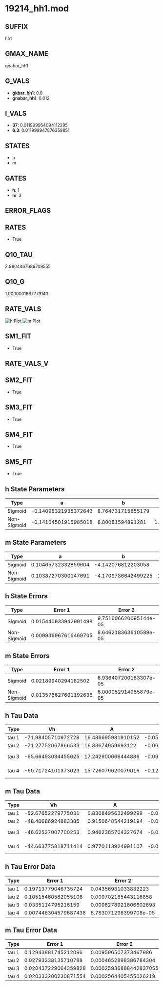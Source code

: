 # 19214_hh1.mod

## SUFFIX

hh1

## GMAX_NAME

gnabar_hh1

## G_VALS

- **gkbar_hh1**: 0.0
- **gnabar_hh1**: 0.012

## I_VALS

- **37**: 0.011999954094112295
- **6.3**: 0.011999947876359851

## STATES

- h
- m

## GATES

- **h**: 1
- **m**: 3

## ERROR_FLAGS


## RATES

- True

## Q10_TAU

2.9804467689709555

## Q10_G

1.0000001687779143

## RATE_VALS

![h Plot](/Users/pbozelos/Dropbox/icg-Chai-Panos/supermodels/output_markdown_files/Na/19214_hh1.mod/images/h.png)
![m Plot](/Users/pbozelos/Dropbox/icg-Chai-Panos/supermodels/output_markdown_files/Na/19214_hh1.mod/images/m.png)

## SM1_FIT

- True

## RATE_VALS_V

## SM2_FIT

- True

## SM3_FIT

- True

## SM4_FIT

- True

## SM5_FIT

- True

## h State Parameters

| Type | a | b | c | d |
| --- | --- | --- | --- | --- |
| Sigmoid | -0.14098321935372643 | 8.764731715855179 |
| Non-Sigmoid | -0.14104501915985018 | 8.80081594891281 | 1.0026003962394063 | 0.0044409548311595 |

## m State Parameters

| Type | a | b | c | d |
| --- | --- | --- | --- | --- |
| Sigmoid | 0.10465732332859604 | -4.142076812203058 |
| Non-Sigmoid | 0.10387270300147691 | -4.1709786642499225 | 1.0049568869820644 | -0.012761620674114599 |

## h State Errors

| Type | Error 1 | Error 2 | Error 3 |
| --- | --- | --- | --- |
| Sigmoid | 0.015440933942991498 | 9.751606620095144e-05 | 0.012935036816147535 |
| Non-Sigmoid | 0.009936967616469705 | 8.646218363610589e-05 | 0.008324304892078263 |

## m State Errors

| Type | Error 1 | Error 2 | Error 3 |
| --- | --- | --- | --- |
| Sigmoid | 0.02189940294182502 | 6.936407200183307e-05 | 0.012230260812095014 |
| Non-Sigmoid | 0.013576627601192638 | 6.000052914985879e-05 | 0.007582201987532184 |

## h Tau Data

| Type | Vh | A | b1 | b2 | c1 | c2 | d1 | d2 | e1 | e2 |
| --- | --- | --- | --- | --- | --- | --- | --- | --- | --- | --- |
| tau 1 | -71.98405710972729 | 16.486695981910152 | -0.0525884025268178 | -0.07762591065320444 |
| tau 2 | -71.27752067866533 | 16.83674959693122 | -0.06582935769530095 | 0.00030363608912281376 | -0.10345710943310456 | -0.0014167714201713012 |
| tau 3 | -65.66493034455625 | 17.242900666444886 | -0.09723308538595399 | 0.001016133344240643 | -3.2899291586289424e-06 | -0.08710712739179947 | -0.0020034111272546266 | -3.3051064307595015e-05 |
| tau 4 | -60.71724101373623 | 15.726079620079016 | -0.12378877267060424 | 0.0020002904395505267 | -1.3644701846705267e-05 | 3.318732294704753e-08 | -0.06516456515196002 | -0.00208778707656601 | -7.441105516644879e-05 | -8.421221865619311e-07 |

## m Tau Data

| Type | Vh | A | b1 | b2 | c1 | c2 | d1 | d2 | e1 | e2 |
| --- | --- | --- | --- | --- | --- | --- | --- | --- | --- | --- |
| tau 1 | -52.67652279775031 | 0.8308495632499299 | -0.022044248216389714 | -0.07727342187610052 |
| tau 2 | -48.40686924883385 | 0.9150648544219194 | -0.032632029631356835 | 0.00011402370304924193 | -0.07772948507390921 | -0.0004016047930407329 |
| tau 3 | -46.62527007700253 | 0.9462365704327674 | -0.03818366681210269 | 0.00022127472103779884 | -5.197754096619884e-07 | -0.07580810527819545 | -0.000508090268463946 | -3.5296616205779716e-06 |
| tau 4 | -44.663775818711414 | 0.9770113924991107 | -0.04262044901731943 | 0.0003162721574300156 | -1.297162082413881e-06 | 2.2059534676663425e-09 | -0.07022198878116882 | -0.00030636840820625683 | -4.432513038058513e-09 | 2.3869501330048232e-08 |

## h Tau Error Data

| Type | Error 1 | Error 2 | Error 3 |
| --- | --- | --- | --- |
| tau 1 | 0.19713779046735724 | 0.04356931033832223 | 0.12818035702330619 |
| tau 2 | 0.10515460582055106 | 0.009702185443116858 | 0.0683722531573931 |
| tau 3 | 0.0335114795216159 | 0.0008278921806602893 | 0.021789396133924954 |
| tau 4 | 0.007446304579687438 | 6.783071298399708e-05 | 0.004841638821586874 |

## m Tau Error Data

| Type | Error 1 | Error 2 | Error 3 |
| --- | --- | --- | --- |
| tau 1 | 0.12943881745212096 | 0.009596507373467986 | 0.055838980967577924 |
| tau 2 | 0.02793238135710788 | 0.0004652898386784304 | 0.012049829731761953 |
| tau 3 | 0.020437229064359828 | 0.00025936888442837055 | 0.008816474587902835 |
| tau 4 | 0.020333200230871554 | 0.0002564405455026219 | 0.008771597292454894 |

